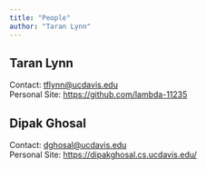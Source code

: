 ```yaml
---
title: "People"
author: "Taran Lynn"
---
```


## Taran Lynn

Contact: tflynn@ucdavis.edu  
Personal Site: https://github.com/lambda-11235

## Dipak Ghosal

Contact: dghosal@ucdavis.edu  
Personal Site: https://dipakghosal.cs.ucdavis.edu/
